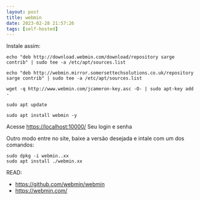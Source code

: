 ```yaml
---
layout: post
title: webmin
date: 2023-02-28 21:57:26 
tags: [self-hosted]
---  
```


Instale assim:

	echo "deb http://download.webmin.com/download/repository sarge contrib" | sudo tee -a /etc/apt/sources.list

	echo "deb http://webmin.mirror.somersettechsolutions.co.uk/repository sarge contrib" | sudo tee -a /etc/apt/sources.list

	wget -q http://www.webmin.com/jcameron-key.asc -O- | sudo apt-key add -

	sudo apt update

	sudo apt install webmin -y


Acesse <https://localhost:10000/>
Seu login e senha

Outro modo entre no site, baixe a versão desejada e intale com um dos comandos:

	sudo dpkg -i webmin..xx
	sudo apt install ./webmin.xx 


READ:
* <https://github.com/webmin/webmin>
* <https://webmin.com/>

